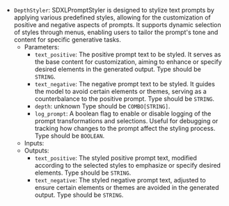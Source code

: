 - `DepthStyler`: SDXLPromptStyler is designed to stylize text prompts by applying various predefined styles, allowing for the customization of positive and negative aspects of prompts. It supports dynamic selection of styles through menus, enabling users to tailor the prompt's tone and content for specific generative tasks.
    - Parameters:
        - `text_positive`: The positive prompt text to be styled. It serves as the base content for customization, aiming to enhance or specify desired elements in the generated output. Type should be `STRING`.
        - `text_negative`: The negative prompt text to be styled. It guides the model to avoid certain elements or themes, serving as a counterbalance to the positive prompt. Type should be `STRING`.
        - `depth`: unknown Type should be `COMBO[STRING]`.
        - `log_prompt`: A boolean flag to enable or disable logging of the prompt transformations and selections. Useful for debugging or tracking how changes to the prompt affect the styling process. Type should be `BOOLEAN`.
    - Inputs:
    - Outputs:
        - `text_positive`: The styled positive prompt text, modified according to the selected styles to emphasize or specify desired elements. Type should be `STRING`.
        - `text_negative`: The styled negative prompt text, adjusted to ensure certain elements or themes are avoided in the generated output. Type should be `STRING`.
